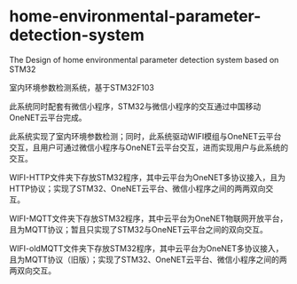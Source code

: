 # home-environmental-parameter-detection-system
 The Design of home environmental parameter detection system based on STM32

室内环境参数检测系统，基于STM32F103

此系统同时配套有微信小程序，STM32与微信小程序的交互通过中国移动OneNET云平台完成。

此系统实现了室内环境参数检测；同时，此系统驱动WIFI模组与OneNET云平台交互，且用户可通过微信小程序与OneNET云平台交互，进而实现用户与此系统的交互。

WIFI-HTTP文件夹下存放STM32程序，其中云平台为OneNET多协议接入，且为HTTP协议；实现了STM32、OneNET云平台、微信小程序之间的两两双向交互。

WIFI-MQTT文件夹下存放STM32程序，其中云平台为OneNET物联网开放平台，且为MQTT协议；暂且只实现了STM32与OneNET云平台之间的双向交互。

WIFI-oldMQTT文件夹下存放STM32程序，其中云平台为OneNET多协议接入，且为MQTT协议（旧版）；实现了STM32、OneNET云平台、微信小程序之间的两两双向交互。
